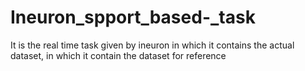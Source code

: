 # Ineuron_spport_based-_task
It is the real time task given by ineuron in which it contains the actual dataset, in which it contain the dataset for reference
